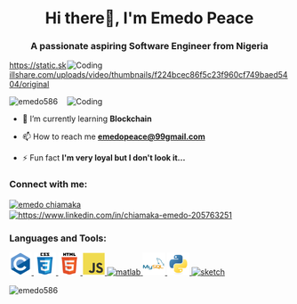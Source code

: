 
<h1 align="center">Hi there👋, I'm Emedo Peace</h1>
<h3 align="center">A passionate aspiring Software Engineer from Nigeria</h3>
<img align="right" alt="Coding" width="400" src="https://i.pinimg.com/originals/75/e7/ef/75e7ef7aa27009befb076509382b86b8.gif">


  https://static.skillshare.com/uploads/video/thumbnails/f224bcec86f5c23f960cf749baed5404/original

<img align="right" alt="Coding" width="400" src="https://static.skillshare.com/uploads/video/thumbnails/f224bcec86f5c23f960cf749baed5404/original.gif">
  
<p align="left"> <img src="https://komarev.com/ghpvc/?username=emedo586&label=Profile%20views&color=0e75b6&style=flat" alt="emedo586" /> </p>

- 🌱 I’m currently learning **Blockchain**

- 📫 How to reach me **emedopeace@99gmail.com**

- ⚡ Fun fact **I'm very loyal but I don't look it...**

<h3 align="left">Connect with me:</h3>
<p align="left">
<a href="https://twitter.com/emedo chiamaka" target="blank"><img align="center" src="https://raw.githubusercontent.com/rahuldkjain/github-profile-readme-generator/master/src/images/icons/Social/twitter.svg" alt="emedo chiamaka" height="30" width="40" /></a>
<a href="https://linkedin.com/in/https://www.linkedin.com/in/chiamaka-emedo-205763251" target="blank"><img align="center" src="https://raw.githubusercontent.com/rahuldkjain/github-profile-readme-generator/master/src/images/icons/Social/linked-in-alt.svg" alt="https://www.linkedin.com/in/chiamaka-emedo-205763251" height="30" width="40" /></a>
</p>

<h3 align="left">Languages and Tools:</h3>
<p align="left"> <a href="https://www.cprogramming.com/" target="_blank" rel="noreferrer"> <img src="https://raw.githubusercontent.com/devicons/devicon/master/icons/c/c-original.svg" alt="c" width="40" height="40"/> </a> <a href="https://www.w3schools.com/css/" target="_blank" rel="noreferrer"> <img src="https://raw.githubusercontent.com/devicons/devicon/master/icons/css3/css3-original-wordmark.svg" alt="css3" width="40" height="40"/> </a> <a href="https://www.w3.org/html/" target="_blank" rel="noreferrer"> <img src="https://raw.githubusercontent.com/devicons/devicon/master/icons/html5/html5-original-wordmark.svg" alt="html5" width="40" height="40"/> </a> <a href="https://developer.mozilla.org/en-US/docs/Web/JavaScript" target="_blank" rel="noreferrer"> <img src="https://raw.githubusercontent.com/devicons/devicon/master/icons/javascript/javascript-original.svg" alt="javascript" width="40" height="40"/> </a> <a href="https://www.mathworks.com/" target="_blank" rel="noreferrer"> <img src="https://upload.wikimedia.org/wikipedia/commons/2/21/Matlab_Logo.png" alt="matlab" width="40" height="40"/> </a> <a href="https://www.mysql.com/" target="_blank" rel="noreferrer"> <img src="https://raw.githubusercontent.com/devicons/devicon/master/icons/mysql/mysql-original-wordmark.svg" alt="mysql" width="40" height="40"/> </a> <a href="https://www.python.org" target="_blank" rel="noreferrer"> <img src="https://raw.githubusercontent.com/devicons/devicon/master/icons/python/python-original.svg" alt="python" width="40" height="40"/> </a> <a href="https://www.sketch.com/" target="_blank" rel="noreferrer"> <img src="https://www.vectorlogo.zone/logos/sketchapp/sketchapp-icon.svg" alt="sketch" width="40" height="40"/> </a> </p>

<p><img align="center" src="https://github-readme-stats.vercel.app/api/top-langs?username=emedo586&show_icons=true&locale=en&layout=compact" alt="emedo586" /></p>

